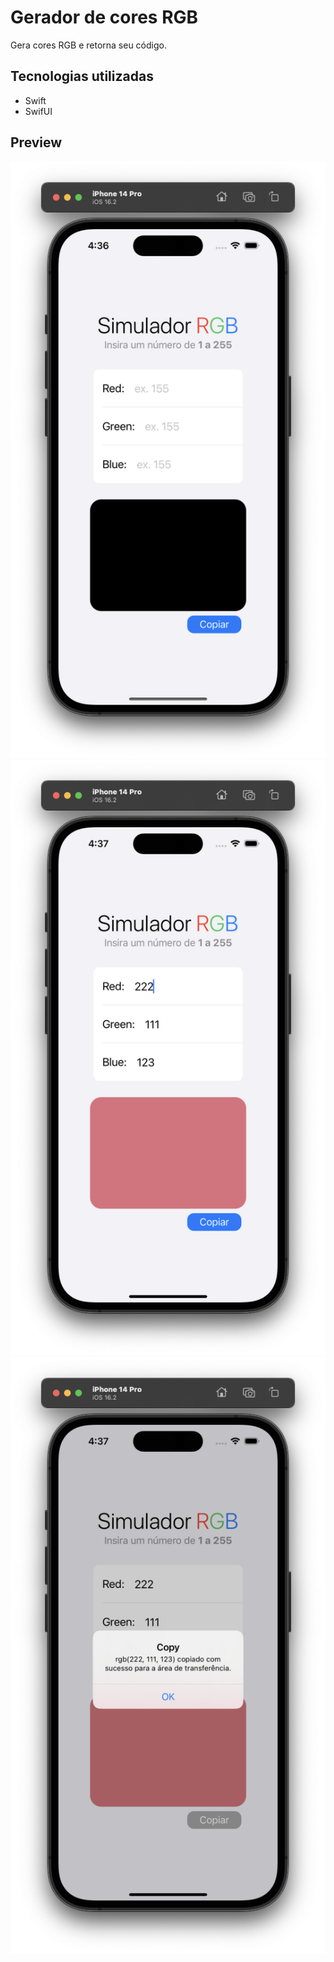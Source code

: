 # Gerador de cores RGB
Gera cores RGB e retorna seu código.

## Tecnologias utilizadas
- Swift
- SwifUI

## Preview
![alt text](https://github.com/lucasreald/RGB-Color/blob/main/appImages/img1.png?raw=true)
![alt text](https://github.com/lucasreald/RGB-Color/blob/main/appImages/img2.png?raw=true)
![alt text](https://github.com/lucasreald/RGB-Color/blob/main/appImages/img3.png?raw=true)
